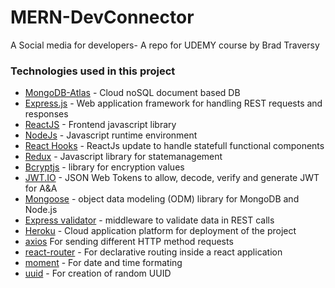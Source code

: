 # MERN-DevConnector

A Social media for developers- A repo for UDEMY course by Brad Traversy

### Technologies used in this project

- [MongoDB-Atlas](https://www.mongodb.com/cloud/atlas) - Cloud noSQL document based DB
- [Express.js](http://expressjs.com/) - Web application framework for handling REST requests and responses
- [ReactJS](https://reactjs.org/) - Frontend javascript library
- [NodeJs](https://nodejs.org/) - Javascript runtime environment
- [React Hooks](https://reactjs.org/docs/hooks-intro.html) - ReactJs update to handle statefull functional components
- [Redux](https://redux.js.org/) - Javascript library for statemanagement
- [Bcryptjs](https://www.npmjs.com/package/bcryptjs) - library for encryption values
- [JWT.IO](https://jwt.io/) - JSON Web Tokens to allow, decode, verify and generate JWT for A&A
- [Mongoose](https://mongoosejs.com/) - object data modeling (ODM) library for MongoDB and Node.js
- [Express validator](https://express-validator.github.io/docs/) - middleware to validate data in REST calls
- [Heroku](https://www.heroku.com/) - Cloud application platform for deployment of the project
- [axios](https://www.npmjs.com/package/axios) For sending different HTTP method requests
- [react-router](https://reactrouter.com/) - For declarative routing inside a react application
- [moment](https://momentjs.com/) - For date and time formating
- [uuid](https://www.npmjs.com/package/uuid) - For creation of random UUID
